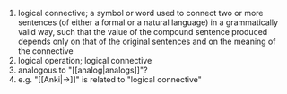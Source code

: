 1. logical connective; a symbol or word used to connect two or more sentences (of either a formal or a natural language) in a grammatically valid way, such that the value of the compound sentence produced depends only on that of the original sentences and on the meaning of the connective
2. logical operation; logical connective
3. analogous to "[[analog|analogs]]"?
4. e.g. "[[Anki|→]]" is related to "logical connective"